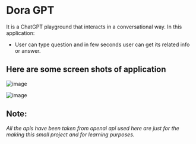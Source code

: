 # Dora GPT
   It is a ChatGPT playground that interacts in a conversational way. In this application:
   - User can type question and in few seconds user can get its related info or answer.
   
   
   
   
   ## Here are some screen shots of application
   
![image](https://user-images.githubusercontent.com/82999542/221275775-666f8ec8-418c-404e-8294-e053acfcd324.png)





![image](https://user-images.githubusercontent.com/82999542/221277136-20a8393f-7930-43fc-ae57-e4470d4efc3e.png)






## Note:
*All the apis have been taken from openai api used here are just for the making this small project and for learning purposes.*
